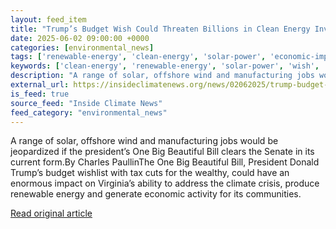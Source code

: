 ```yaml
---
layout: feed_item
title: "Trump’s Budget Wish Could Threaten Billions in Clean Energy Investment in Virginia"
date: 2025-06-02 09:00:00 +0000
categories: [environmental_news]
tags: ['renewable-energy', 'clean-energy', 'solar-power', 'economic-impacts', 'climate-costs', 'wind-power', 'urgent']
keywords: ['clean-energy', 'renewable-energy', 'solar-power', 'wish', 'economic-impacts', 'climate-costs', 'trump', 'budget']
description: "A range of solar, offshore wind and manufacturing jobs would be jeopardized if the president’s One Big Beautiful Bill clears the Senate in its current form"
external_url: https://insideclimatenews.org/news/02062025/trump-budget-cuts-could-threaten-virginia-clean-energy-investments/
is_feed: true
source_feed: "Inside Climate News"
feed_category: "environmental_news"
---
```


A range of solar, offshore wind and manufacturing jobs would be jeopardized if the president’s One Big Beautiful Bill clears the Senate in its current form.By Charles PaullinThe One Big Beautiful Bill, President Donald Trump’s budget wishlist with tax cuts for the wealthy, could have an enormous impact on Virginia’s ability to address the climate crisis, produce renewable energy and generate economic activity for its communities.

[Read original article](https://insideclimatenews.org/news/02062025/trump-budget-cuts-could-threaten-virginia-clean-energy-investments/)
